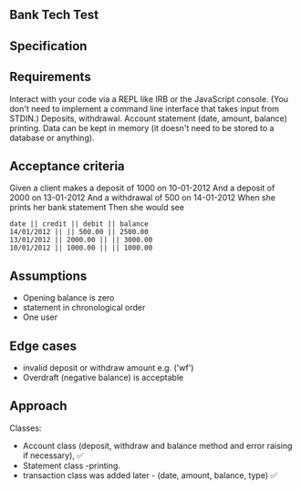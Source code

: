 ## Bank Tech Test ##

## Specification ##

Requirements
----

Interact with your code via a REPL like IRB or the JavaScript console. (You don't need to implement a command line interface that takes input from STDIN.)
Deposits, withdrawal.
Account statement (date, amount, balance) printing.
Data can be kept in memory (it doesn't need to be stored to a database or anything).

Acceptance criteria
---

Given a client makes a deposit of 1000 on 10-01-2012
And a deposit of 2000 on 13-01-2012
And a withdrawal of 500 on 14-01-2012
When she prints her bank statement
Then she would see

```
date || credit || debit || balance
14/01/2012 || || 500.00 || 2500.00
13/01/2012 || 2000.00 || || 3000.00
10/01/2012 || 1000.00 || || 1000.00
```

Assumptions
---

- Opening balance is zero
- statement in chronological order
- One user 

Edge cases
---

- invalid deposit or withdraw amount e.g. ('wf')
- Overdraft (negative balance) is acceptable

Approach
---
Classes:
  - Account class (deposit, withdraw and balance method and error raising if necessary), ✅
  - Statement class -printing.
  - transaction class was added later  - (date, amount, balance, type) ✅


